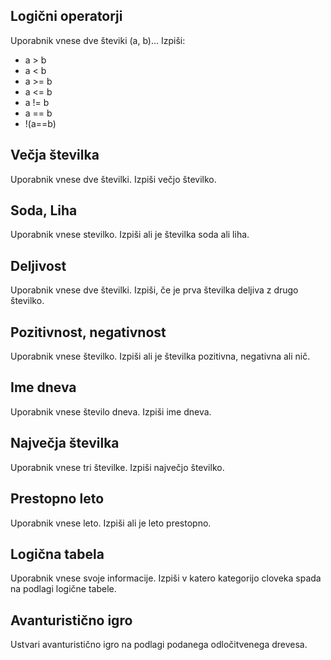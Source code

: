 ## Logični operatorji
Uporabnik vnese dve števiki (a, b)...
Izpiši:
 * a > b
 * a < b
 * a >= b
 * a <= b
 * a != b
 * a == b
 * !(a==b)

## Večja številka
Uporabnik vnese dve številki.
Izpiši večjo številko.

## Soda, Liha
Uporabnik vnese stevilko.
Izpiši ali je številka soda ali liha.

## Deljivost
Uporabnik vnese dve številki.
Izpiši, če je prva številka deljiva z drugo številko.

## Pozitivnost, negativnost
Uporabnik vnese številko.
Izpiši ali je številka pozitivna, negativna ali nič.

## Ime dneva
Uporabnik vnese število dneva.
Izpiši ime dneva.

## Največja številka
Uporabnik vnese tri številke.
Izpiši največjo številko.

## Prestopno leto
Uporabnik vnese leto.
Izpiši ali je leto prestopno.

## Logična tabela
Uporabnik vnese svoje informacije.
Izpiši v katero kategorijo cloveka spada na podlagi logične tabele.

## Avanturistično igro
Ustvari avanturistično igro na podlagi podanega odločitvenega drevesa.
